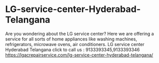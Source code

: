 # LG-service-center-Hyderabad-Telangana
 Are you wondering  about the LG service center? Here we are offering a service for all sorts of home appliances like washing machines, refrigerators, microwave ovens, air conditioners. LG service center Hyderabad Telangana click to call us : 9133393345,9133393346  https://lgacrepairservice.com/lg-service-center-hyderabad-telangana/
